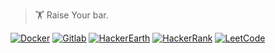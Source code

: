 > 🏋️ Raise Your bar.

[![Docker](https://img.shields.io/badge/Docker-2CA5E0?style=for-the-badge&logo=docker&logoColor=white)](https://hub.docker.com/u/rohitrehni208)
[![Gitlab](https://img.shields.io/badge/GitLab-330F63?style=for-the-badge&logo=gitlab&logoColor=white)](https://gitlab.com/Rohit208)
[![HackerEarth](https://img.shields.io/badge/HackerEarth-%232C3454.svg?&style=for-the-badge&logo=HackerEarth&logoColor=Blue)](https://www.hackerearth.com/@Stack_Reminise)
[![HackerRank](https://img.shields.io/badge/-Hackerrank-2EC866?style=for-the-badge&logo=HackerRank&logoColor=white)](https://www.hackerrank.com/rohitrehni_rr)
[![LeetCode](https://img.shields.io/badge/-LeetCode-FFA116?style=for-the-badge&logo=LeetCode&logoColor=black)](https://leetcode.com/RohitRehni/)
